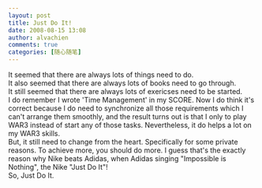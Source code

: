 ```yaml
---
layout: post
title: Just Do It!
date: 2008-08-15 13:08
author: alvachien
comments: true
categories: [随心随笔]
---
```

<div id="bp-C678F199F470A1FB_1346-content">
<div>It seemed that there are always lots of things need to do.</div>
<div>It also seemed that there are always lots of books need to go through.</div>
<div>It still seemed that there are always lots of exericses need to be started.</div>
<div> </div>
<div>I do remember I wrote 'Time Management' in my SCORE. Now I do think it's correct because I do need to synchronize all those requirements which I can't arrange them smoothly, and the result turns out is that I only to play WAR3 instead of start any of those tasks. Nevertheless, it do helps a lot on my WAR3 skills.</div>
<div> </div>
<div>But, it still need to change from the heart. Specifically for some private reasons. To achieve more, you should do more. I guess that's the exactly reason why Nike beats Adidas, when Adidas singing "Impossible is Nothing", the Nike "Just Do It"!</div>
<div> </div>
<div>So, Just Do It.</div>
</div>
